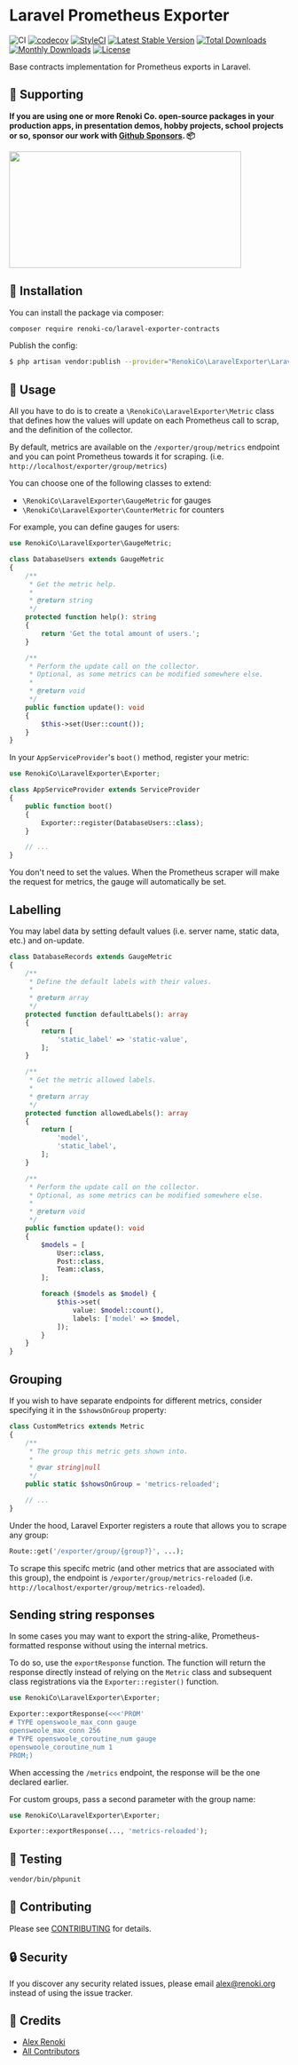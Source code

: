 Laravel Prometheus Exporter
===========================

![CI](https://github.com/renoki-co/laravel-exporter-contracts/workflows/CI/badge.svg?branch=master)
[![codecov](https://codecov.io/gh/renoki-co/laravel-exporter-contracts/branch/master/graph/badge.svg)](https://codecov.io/gh/renoki-co/laravel-exporter-contracts/branch/master)
[![StyleCI](https://github.styleci.io/repos/410802300/shield?branch=master)](https://github.styleci.io/repos/410802300)
[![Latest Stable Version](https://poser.pugx.org/renoki-co/laravel-exporter-contracts/v/stable)](https://packagist.org/packages/renoki-co/laravel-exporter-contracts)
[![Total Downloads](https://poser.pugx.org/renoki-co/laravel-exporter-contracts/downloads)](https://packagist.org/packages/renoki-co/laravel-exporter-contracts)
[![Monthly Downloads](https://poser.pugx.org/renoki-co/laravel-exporter-contracts/d/monthly)](https://packagist.org/packages/renoki-co/laravel-exporter-contracts)
[![License](https://poser.pugx.org/renoki-co/laravel-exporter-contracts/license)](https://packagist.org/packages/renoki-co/laravel-exporter-contracts)

Base contracts implementation for Prometheus exports in Laravel.

## 🤝 Supporting

**If you are using one or more Renoki Co. open-source packages in your production apps, in presentation demos, hobby projects, school projects or so, sponsor our work with [Github Sponsors](https://github.com/sponsors/rennokki). 📦**

[<img src="https://github-content.s3.fr-par.scw.cloud/static/41.jpg" height="210" width="418" />](https://github-content.renoki.org/github-repo/41)

## 🚀 Installation

You can install the package via composer:

```bash
composer require renoki-co/laravel-exporter-contracts
```

Publish the config:

```bash
$ php artisan vendor:publish --provider="RenokiCo\LaravelExporter\LaravelExporterServiceProvider" --tag="config"
```

## 🙌 Usage

All you have to do is to create a `\RenokiCo\LaravelExporter\Metric` class that defines how the values will update on each Prometheus call to scrap, and the definition of the collector.

By default, metrics are available on the `/exporter/group/metrics` endpoint and you can point Prometheus towards it for scraping. (i.e. `http://localhost/exporter/group/metrics`)

You can choose one of the following classes to extend:

- `\RenokiCo\LaravelExporter\GaugeMetric` for gauges
- `\RenokiCo\LaravelExporter\CounterMetric` for counters

For example, you can define gauges for users:

```php
use RenokiCo\LaravelExporter\GaugeMetric;

class DatabaseUsers extends GaugeMetric
{
    /**
     * Get the metric help.
     *
     * @return string
     */
    protected function help(): string
    {
        return 'Get the total amount of users.';
    }

    /**
     * Perform the update call on the collector.
     * Optional, as some metrics can be modified somewhere else.
     *
     * @return void
     */
    public function update(): void
    {
        $this->set(User::count());
    }
}
```

In your `AppServiceProvider`'s `boot()` method, register your metric:

```php
use RenokiCo\LaravelExporter\Exporter;

class AppServiceProvider extends ServiceProvider
{
    public function boot()
    {
        Exporter::register(DatabaseUsers::class);
    }

    // ...
}
```

You don't need to set the values. When the Prometheus scraper will make the request for metrics, the gauge will automatically be set.

## Labelling

You may label data by setting default values (i.e. server name, static data, etc.) and on-update.

```php
class DatabaseRecords extends GaugeMetric
{
    /**
     * Define the default labels with their values.
     *
     * @return array
     */
    protected function defaultLabels(): array
    {
        return [
            'static_label' => 'static-value',
        ];
    }

    /**
     * Get the metric allowed labels.
     *
     * @return array
     */
    protected function allowedLabels(): array
    {
        return [
            'model',
            'static_label',
        ];
    }

    /**
     * Perform the update call on the collector.
     * Optional, as some metrics can be modified somewhere else.
     *
     * @return void
     */
    public function update(): void
    {
        $models = [
            User::class,
            Post::class,
            Team::class,
        ];

        foreach ($models as $model) {
            $this->set(
                value: $model::count(),
                labels: ['model' => $model,
            ]);
        }
    }
}
```

## Grouping

If you wish to have separate endpoints for different metrics, consider specifying it in the `$showsOnGroup` property:

```php
class CustomMetrics extends Metric
{
    /**
     * The group this metric gets shown into.
     *
     * @var string|null
     */
    public static $showsOnGroup = 'metrics-reloaded';

    // ...
}
```

Under the hood, Laravel Exporter registers a route that allows you to scrape any group:

```php
Route::get('/exporter/group/{group?}', ...);
```

To scrape this specifc metric (and other metrics that are associated with this group), the endpoint is `/exporter/group/metrics-reloaded` (i.e. `http://localhost/exporter/group/metrics-reloaded`).

## Sending string responses

In some cases you may want to export the string-alike, Prometheus-formatted response without using the internal metrics.

To do so, use the `exportResponse` function. The function will return the response directly instead of relying on the `Metric` class and subsequent class registrations via the `Exporter::register()` function.

```php
use RenokiCo\LaravelExporter\Exporter;

Exporter::exportResponse(<<<'PROM'
# TYPE openswoole_max_conn gauge
openswoole_max_conn 256
# TYPE openswoole_coroutine_num gauge
openswoole_coroutine_num 1
PROM;)
```

When accessing the `/metrics` endpoint, the response will be the one declared earlier.

For custom groups, pass a second parameter with the group name:

```php
use RenokiCo\LaravelExporter\Exporter;

Exporter::exportResponse(..., 'metrics-reloaded');
```

## 🐛 Testing

``` bash
vendor/bin/phpunit
```

## 🤝 Contributing

Please see [CONTRIBUTING](CONTRIBUTING.md) for details.

## 🔒  Security

If you discover any security related issues, please email alex@renoki.org instead of using the issue tracker.

## 🎉 Credits

- [Alex Renoki](https://github.com/rennokki)
- [All Contributors](../../contributors)
